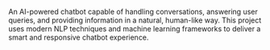 An AI-powered chatbot capable of handling conversations, answering user queries, and providing information in a natural, human-like way. This project uses modern NLP techniques and machine learning frameworks to deliver a smart and responsive chatbot experience.
